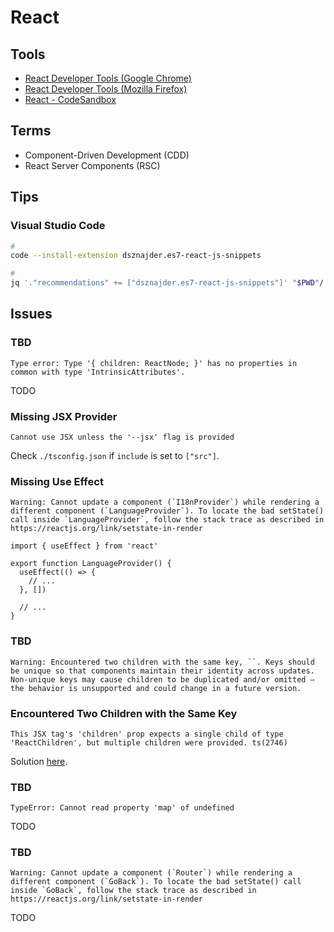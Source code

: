 # React

<!--
https://github.com/alan2207/bulletproof-react

Redux
Redux-Saga

https://linkedin.com/learning/paths/improve-your-react-skills
https://linkedin.com/learning/paths/become-a-react-developer

https://thoughtbot.com/blog/using-redux-with-react-hooks

https://linkedin.com/learning/react-state-management/choosing-the-right-state-management-solution
https://app.pluralsight.com/library/courses/using-react-hooks/table-of-contents
https://linkedin.com/learning/react-hooks/understanding-modern-react
https://app.pluralsight.com/library/courses/reactjs-apps-docker-developing/table-of-contents
https://app.pluralsight.com/library/courses/react-framework-choosing/table-of-contents
https://app.pluralsight.com/paths/skills/building-web-applications-with-react
https://app.pluralsight.com/library/courses/react-apps-typescript-building/table-of-contents
https://app.pluralsight.com/library/courses/react-calling-apis/table-of-contents
https://app.pluralsight.com/guides/generating-dynamic-forms-from-json-in-react
https://app.pluralsight.com/library/courses/js-friends-session-05/table-of-contents
https://app.pluralsight.com/library/courses/js-friends-session-03/table-of-contents
https://www.youtube.com/watch?v=fxY1q4SCB64
https://www.youtube.com/watch?v=ontX4zfVqK8
https://leanpub.com/the-road-to-learn-react/

https://www.youtube.com/watch?v=I6ypD7qv3Z8

https://www.youtube.com/watch?v=gnkrDse9QKc

https://app.pluralsight.com/paths/skill/building-web-applications-with-react

https://github.com/ilkeraltin/react-spa-news

https://linkedin.com/learning/react-securing-applications-2/securing-react-applications
https://linkedin.com/learning/react-js-essential-training/welcome
https://linkedin.com/learning/learning-react-js-5/getting-started-with-react
https://linkedin.com/learning/react-testing-and-debugging/testing-and-debugging-your-react-apps
https://linkedin.com/learning/build-a-react-application-using-aws-amplify/react-and-aws-a-perfect-serverless-match
https://linkedin.com/learning/react-cloud-powered-apps-with-firebase/structuring-your-apps-for-the-cloud
https://linkedin.com/learning/building-modern-projects-with-react/react-going-from-good-to-great
-->

<!--
## Favorite Libraries

https://www.npmjs.com/package/mini-create-react-context
https://www.npmjs.com/package/ramda
https://www.npmjs.com/package/tiny-invariant
https://www.npmjs.com/package/react-is
https://www.npmjs.com/package/classnames
https://www.npmjs.com/package/resolve-pathname
https://www.npmjs.com/package/value-equal
https://www.npmjs.com/package/history
https://www.npmjs.com/package/decimal.js-light
https://www.npmjs.com/package/lodash
https://www.npmjs.com/package/react-lifecycles-compat
https://www.npmjs.com/package/hoist-non-react-statics
https://www.npmjs.com/package/rc-util
https://www.npmjs.com/package/react-ga
https://www.npmjs.com/package/gud
https://www.npmjs.com/package/symbol-observable
https://www.npmjs.com/package/reselect
https://www.npmjs.com/package/object-assign
https://www.npmjs.com/package/rc-calendar
https://www.npmjs.com/package/scheduler
https://www.npmjs.com/package/regenerator-runtime
https://www.npmjs.com/package/tinycolor2
https://www.npmjs.com/package/rc-drawer
https://www.npmjs.com/package/omit

https://avvvatars.com/
-->

## Tools

- [React Developer Tools (Google Chrome)](https://chrome.google.com/webstore/detail/react-developer-tools/fmkadmapgofadopljbjfkapdkoienihi)
- [React Developer Tools (Mozilla Firefox)](https://addons.mozilla.org/pt-BR/firefox/addon/react-devtools/)
- [React - CodeSandbox](https://react.new)

## Terms

- Component-Driven Development (CDD)
- React Server Components (RSC)

## Tips

### Visual Studio Code

```sh
#
code --install-extension dsznajder.es7-react-js-snippets

#
jq '."recommendations" += ["dsznajder.es7-react-js-snippets"]' "$PWD"/.vscode/extensions.json | sponge "$PWD"/.vscode/extensions.json
```

<!--
rafce
-->

## Issues

### TBD

```log
Type error: Type '{ children: ReactNode; }' has no properties in common with type 'IntrinsicAttributes'.
```

TODO

### Missing JSX Provider

```log
Cannot use JSX unless the '--jsx' flag is provided
```

Check `./tsconfig.json` if `include` is set to `["src"]`.

<!-- **Refer:** `./tsconfig.json`

```json
{
  "compilerOptions": {
    "jsx": "react"
  }
}
``` -->

### Missing Use Effect

```log
Warning: Cannot update a component (`I18nProvider`) while rendering a different component (`LanguageProvider`). To locate the bad setState() call inside `LanguageProvider`, follow the stack trace as described in https://reactjs.org/link/setstate-in-render
```

```tsx
import { useEffect } from 'react'

export function LanguageProvider() {
  useEffect(() => {
    // ...
  }, [])

  // ...
}
```

### TBD

```log
Warning: Encountered two children with the same key, ``. Keys should be unique so that components maintain their identity across updates. Non-unique keys may cause children to be duplicated and/or omitted — the behavior is unsupported and could change in a future version.
```

### Encountered Two Children with the Same Key

```log
This JSX tag's 'children' prop expects a single child of type 'ReactChildren', but multiple children were provided. ts(2746)
```

Solution [here](https://sentry.io/answers/defining-proper-key-in-props/).

### TBD

```log
TypeError: Cannot read property 'map' of undefined
```

TODO

### TBD

```log
Warning: Cannot update a component (`Router`) while rendering a different component (`GoBack`). To locate the bad setState() call inside `GoBack`, follow the stack trace as described in https://reactjs.org/link/setstate-in-render
```

TODO
